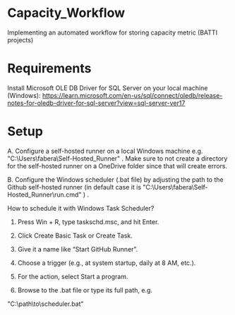 # Capacity_Workflow
Implementing an automated workflow for storing capacity metric (BATTI projects)

# Requirements
Install Microsoft OLE DB Driver for SQL Server on your local machine (Windows): https://learn.microsoft.com/en-us/sql/connect/oledb/release-notes-for-oledb-driver-for-sql-server?view=sql-server-ver17

# Setup
A. Configure a self-hosted runner on a local Windows machine e.g. "C:\Users\fabera\Self-Hosted_Runner" . Make sure to not create a directory for the self-hosted runner on a OneDrive folder since that will create errors. 

B. Configure the Windows scheduler (.bat file) by adjusting the path to the Github self-hosted runner (in default case it is "C:\Users\fabera\Self-Hosted_Runner\run.cmd" ) . 

How to schedule it with Windows Task Scheduler? 
1. Press Win + R, type taskschd.msc, and hit Enter.

2. Click Create Basic Task or Create Task.

3. Give it a name like “Start GitHub Runner”.

4. Choose a trigger (e.g., at system startup, daily at 8 AM, etc.).

5. For the action, select Start a program.

6. Browse to the .bat file or type its full path, e.g.

"C:\path\to\scheduler.bat"

